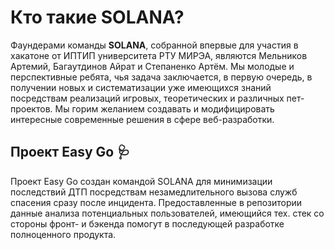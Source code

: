 # Кто такие SOLANA?
Фаундерами команды **SOLANA**, собранной впервые для участия в хакатоне от ИПТИП университета РТУ МИРЭА, являются Мельников Артемий, Багаутдинов Айрат и Степаненко Артём.
Мы молодые и перспективные ребята, чья задача заключается, в первую очередь, в получении новых и систематизации уже имеющихся знаний посредствам реализаций игровых, теоретических и различных пет-проектов. Мы горим желанием создавать и модифицировать интересные современные решения в сфере веб-разработки.
## Проект Easy Go :stethoscope:
Проект Easy Go создан командой SOLANA для минимизации последствий ДТП посредствам незамедлительного вызова служб спасения сразу после инцидента. Предоставленные в репозитории данные анализа потенциальных пользователей, имеющийся тех. стек со стороны фронт- и бэкенда помогут в последующей разработке полноценного продукта.
